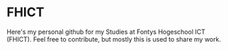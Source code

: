 # FHICT
Here's my personal github for my Studies at Fontys Hogeschool ICT (FHICT).
Feel free to contribute, but mostly this is used to share my work.
